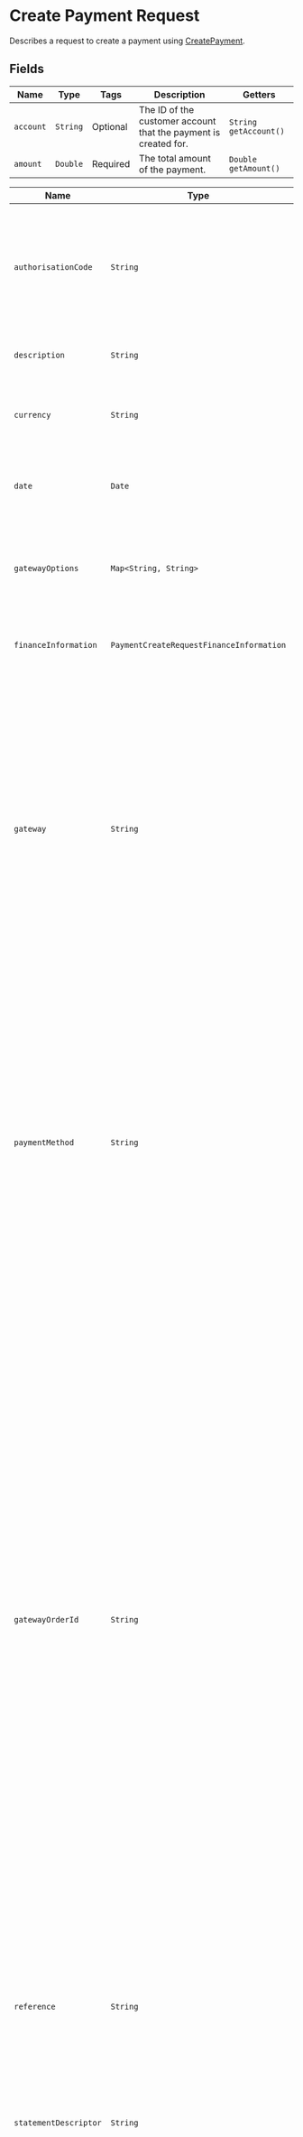 # Create Payment Request

Describes a request to create a payment using
[CreatePayment](/doc/payment-api.md#create-payment).

## Fields

| Name | Type | Tags | Description | Getters
|  --- | --- | --- | --- | --- |
| `account` | `String` | Optional | The ID of the customer account that the payment is created for. | `String getAccount()` |
| `amount` | `Double` | Required | The total amount of the payment. | `Double getAmount()`|

| Name | Type | Tags | Description | Getters
|  --- | --- | --- | --- | --- |
| `authorisationCode` | `String` | Required | The authorization transaction ID from the payment gateway. Use this field for electronic payments, such as credit cards. | `String getAuthorisationCode()`|
| `description` | `String` | Optional | Additional information related to the payment. | `String getDescription()`|
| `currency` | `String` | Required | A currency defined in the web-based UI administrative settings. | `String getCurrency()`|
| `date` | `Date` | Optional | The date when the payment takes effect, in `yyyy-mm-dd` format. | `String getDate()`|
| `gatewayOptions` | `Map<String, String>` | Optional | The field used to pass gateway-specific parameters and parameter values. | `Map<String, String> getGatewayOptions()`|
| `financeInformation` | `PaymentCreateRequestFinanceInformation` | Optional | Container for the finance information related to the payment. | `PaymentCreateRequestFinanceInformation getFinanceInformation()`|
| `gateway` | `String` | Optional, Required | The ID of the gateway instance that processes the payment. The ID must be a valid gateway instance ID and this gateway must support the specific payment method. When creating electronic payments, this field is required. When creating external payments, this field is optional. | `String getGateway()`|
| `paymentMethod` | `String` | Optional | The unique ID of the payment method that the customer used to make the payment.  If no payment method ID is specified in the request body, the default payment method for the customer account is used automatically. If the default payment method is different from the type of payments that you want to create, an error occurs. | `String getPaymentMethod()`|
| `gatewayOrderId` | `String` | Optional | A merchant-specified natural key value that can be passed to the electronic payment gateway when a payment is created. If not specified, the payment number will be passed in instead. Gateways check duplicates on the gateway order ID to ensure that the merchant do not accidentally enter the same transaction twice. This ID can also be used to do reconciliation and tie the payment to a natural key in external systems. The source of this ID varies by merchant. Some merchants use their shopping cart order IDs, and others use something different. Merchants use this ID to track transactions in their eCommerce systems. | `String getGatewayOrderId`|
| `reference` | `String` | Optional | The transaction ID returned by the payment gateway. Use this field to reconcile payments between your gateway and Zuora Payments. | `String getReference()`|
| `statementDescriptor` | `String` | Optional | A payment gateway-specific field that maps to Zuora for the gateways, Orbital, Vantiv and Verifi. | `String getStatementDescriptor()`|
| `softDescriptorPhone` | `String` | Optional | A payment gateway-specific field that maps to Zuora for the gateways, Orbital, Vantiv and Verifi. | `String getSoftDescriptorPhone()`|
| `external` | `Boolean` | Required | If true the payment is external. | `Boolean isExternal()`
| `customFields` | `Map<String, Object>` | Optional | Custom fields used to create a payment. | `Map<String, Object> getCustomFields()`|
